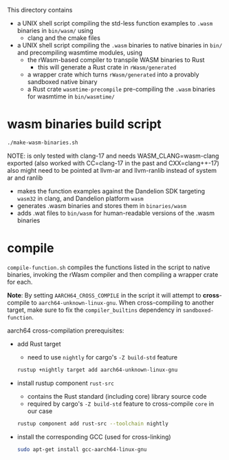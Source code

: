  This directory contains

- a UNIX shell script compiling the std-less function examples to `.wasm` binaries in `bin/wasm/` using
    - clang and the cmake files
- a UNIX shell script compiling the `.wasm` binaries to native binaries in `bin/` and precompiling wasmtime modules, using
    - the rWasm-based compiler to transpile WASM binaries to Rust
        - this will generate a Rust crate in `rWasm/generated`
    - a wrapper crate which turns `rWasm/generated` into a provably sandboxed native binary
    - a Rust crate `wasmtime-precompile` pre-compiling the `.wasm` binaries for wasmtime in `bin/wasmtime/`

# wasm binaries build script

```bash
./make-wasm-binaries.sh
```

NOTE: is only tested with clang-17 and needs WASM_CLANG=wasm-clang exported (also worked with CC=clang-17 in the past and CXX=clang++-17)
also might need to be pointed at llvm-ar and llvm-ranlib instead of system ar and ranlib

- makes the function examples against the Dandelion SDK targeting `wasm32` in clang, and Dandelion platform `wasm`
- generates .wasm binaries and stores them in `binaries/wasm`
- adds .wat files to `bin/wasm` for human-readable versions of the .wasm binaries

# compile

`compile-function.sh` compiles the functions listed in the script to native binaries, invoking the rWasm compiler and then compiling a wrapper crate for each.

**Note**: By setting `AARCH64_CROSS_COMPILE` in the script it will attempt to **cross**-compile to `aarch64-unknown-linux-gnu`. When cross-compiling to another target, make sure to fix the `compiler_builtins` dependency in `sandboxed-function`.

aarch64 cross-compilation prerequisites:

- add Rust target
    - need to use `nightly` for cargo's `-Z build-std` feature
    
    ```bash
    rustup +nightly target add aarch64-unknown-linux-gnu
    ```
- install rustup component `rust-src`
    - contains the Rust standard (including core) library source code
    - required by cargo's `-Z build-std` feature to cross-compile `core` in our case
    
    ```bash
    rustup component add rust-src --toolchain nightly
    ```
- install the corresponding GCC (used for cross-linking)
    
    ```bash
    sudo apt-get install gcc-aarch64-linux-gnu
    ```
<!-- - add `./sandboxed-function/.cargo/config.toml`
    
    ```bash
    [target.aarch64-unknown-linux-gnu]
    linker = "aarch64-linux-gnu-gcc"
    ``` -->
